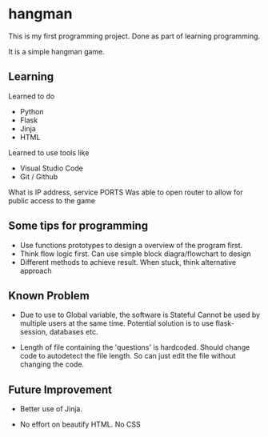# hangman


This is my first programming project.  Done as part of learning programming.

It is a simple hangman game.

## Learning

Learned to do
* Python
* Flask
* Jinja
* HTML

Learned to use tools like
*    Visual Studio Code
*   Git / Github

What is IP address, service PORTS
Was able to open router to allow for public access to the game

## Some tips for programming

* Use functions prototypes to design a overview of the program first.
* Think flow logic first.  Can use simple block diagra/flowchart to design
* Different methods to achieve result.  When stuck, think alternative approach


## Known Problem

* Due to use to Global variable, the software is Stateful
Cannot be used by multiple users at the same time.  Potential solution is to use flask-session, databases etc.

* Length of file containing the 'questions' is hardcoded.  Should change code to autodetect the file length.  So can just edit the file without changing the code.

## Future Improvement

* Better use of Jinja.

* No effort on beautify HTML. No CSS